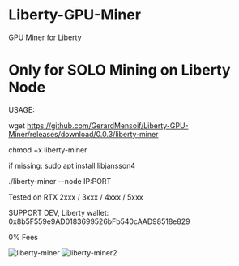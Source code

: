 # Liberty-GPU-Miner
GPU Miner for Liberty

# Only for SOLO Mining on Liberty Node 

USAGE:

wget https://github.com/GerardMensoif/Liberty-GPU-Miner/releases/download/0.0.3/liberty-miner

chmod +x liberty-miner

if missing:
sudo apt install libjansson4 

./liberty-miner --node IP:PORT

Tested on RTX 2xxx / 3xxx / 4xxx / 5xxx

SUPPORT DEV, Liberty wallet: 0x8b5F559e9AD0183699526bFb540cAAD98518e829

0% Fees

![liberty-miner](https://github.com/user-attachments/assets/21faceb9-2e20-4ebb-b7db-9b3d031c1cbc)
![liberty-miner2](https://github.com/user-attachments/assets/57a934ab-413a-462e-ae78-329f490c9375)
